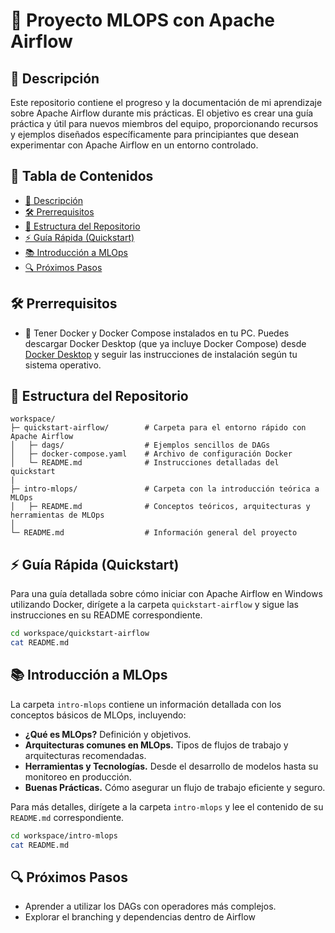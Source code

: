 # 🚀 Proyecto MLOPS con Apache Airflow

## 📝 Descripción

Este repositorio contiene el progreso y la documentación de mi aprendizaje sobre Apache Airflow durante mis prácticas. El objetivo es crear una guía práctica y útil para nuevos miembros del equipo, proporcionando recursos y ejemplos diseñados específicamente para principiantes que desean experimentar con Apache Airflow en un entorno controlado.

## 📑 Tabla de Contenidos

- [📝 Descripción](#-descripción)
- [🛠️ Prerrequisitos](#%EF%B8%8F-prerrequisitos)
- [📂 Estructura del Repositorio](#-estructura-del-repositorio)
- [⚡ Guía Rápida (Quickstart)](#-guía-rápida-quickstart)
- [📚 Introducción a MLOps](#-introducción-a-mlops)
- [🔍 Próximos Pasos](#-próximos-pasos)

## 🛠️ Prerrequisitos

- 🐳 Tener Docker y Docker Compose instalados en tu PC. Puedes descargar Docker Desktop (que ya incluye Docker Compose) desde [Docker Desktop](https://www.docker.com/products/docker-desktop) y seguir las instrucciones de instalación según tu sistema operativo.

## 📂 Estructura del Repositorio

```
workspace/
├─ quickstart-airflow/        # Carpeta para el entorno rápido con Apache Airflow
│   ├─ dags/                  # Ejemplos sencillos de DAGs
│   ├─ docker-compose.yaml    # Archivo de configuración Docker
│   └─ README.md              # Instrucciones detalladas del quickstart
|
├─ intro-mlops/               # Carpeta con la introducción teórica a MLOps
│   ├─ README.md              # Conceptos teóricos, arquitecturas y herramientas de MLOps
│
└─ README.md                  # Información general del proyecto
```

## ⚡ Guía Rápida (Quickstart)

Para una guía detallada sobre cómo iniciar con Apache Airflow en Windows utilizando Docker, dirígete a la carpeta `quickstart-airflow` y sigue las instrucciones en su README correspondiente.

```bash
cd workspace/quickstart-airflow
cat README.md
```

## 📚 Introducción a MLOps

La carpeta `intro-mlops` contiene un información detallada con los conceptos básicos de MLOps, incluyendo:

- **¿Qué es MLOps?** Definición y objetivos.
- **Arquitecturas comunes en MLOps.** Tipos de flujos de trabajo y arquitecturas recomendadas.
- **Herramientas y Tecnologías.** Desde el desarrollo de modelos hasta su monitoreo en producción.
- **Buenas Prácticas.** Cómo asegurar un flujo de trabajo eficiente y seguro.

Para más detalles, dirígete a la carpeta `intro-mlops` y lee el contenido de su `README.md` correspondiente.

```bash
cd workspace/intro-mlops
cat README.md
```

## 🔍 Próximos Pasos

- Aprender a utilizar los DAGs con operadores más complejos.
- Explorar el branching y dependencias dentro de Airflow
